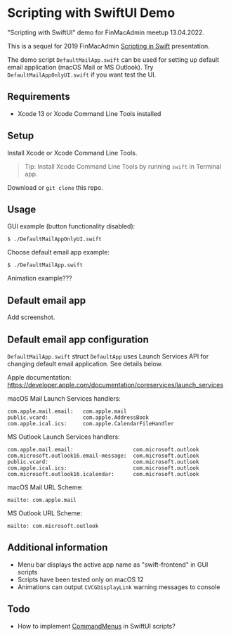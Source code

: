 # Scripting with SwiftUI Demo

"Scripting with SwiftUI" demo for FinMacAdmin meetup 13.04.2022. 

This is a sequel for 2019 FinMacAdmin [Scripting in Swift](https://github.com/jlehikoinen/ScriptingInSwiftDemo) presentation.

The demo script `DefaultMailApp.swift` can be used for setting up default email application (macOS Mail or MS Outlook). Try `DefaultMailAppOnlyUI.swift` if you want test the UI.

## Requirements

* Xcode 13 or Xcode Command Line Tools installed

## Setup

Install Xcode or Xcode Command Line Tools.

> Tip: Install Xcode Command Line Tools by running `swift` in Terminal app.

Download or `git clone` this repo.

## Usage

GUI example (button functionality disabled):

`$ ./DefaultMailAppOnlyUI.swift`

Choose default email app example:

`$ ./DefaultMailApp.swift`

Animation example???

## Default email app

Add screenshot.

## Default email app configuration

`DefaultMailApp.swift` struct `DefaultApp` uses Launch Services API for changing default email application. See details below.

Apple documentation: https://developer.apple.com/documentation/coreservices/launch_services

macOS Mail Launch Services handlers:

```
com.apple.mail.email:   com.apple.mail
public.vcard:           com.apple.AddressBook
com.apple.ical.ics:     com.apple.CalendarFileHandler
```

MS Outlook Launch Services handlers:

```
com.apple.mail.email:                   com.microsoft.outlook
com.microsoft.outlook16.email-message:  com.microsoft.outlook
public.vcard:                           com.microsoft.outlook
com.apple.ical.ics:                     com.microsoft.outlook
com.microsoft.outlook16.icalendar:      com.microsoft.outlook
```

macOS Mail URL Scheme:

```
mailto: com.apple.mail
```

MS Outlook URL Scheme:

```
mailto: com.microsoft.outlook
```

## Additional information

* Menu bar displays the active app name as "swift-frontend" in GUI scripts
* Scripts have been tested only on macOS 12
* Animations can output `CVCGDisplayLink` warning messages to console

## Todo

* How to implement [CommandMenus](https://developer.apple.com/documentation/swiftui/commandmenu) in SwiftUI scripts?